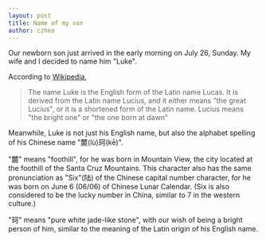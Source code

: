 ```yaml
---
layout: post
title: Name of my son
author: czheo
---
```


Our newborn son just arrived in the early morning on July 26, Sunday.
My wife and I decided to name him "Luke".

According to [Wikipedia](https://en.wikipedia.org/wiki/Luke_(name)),
> The name Luke is the English form of the Latin name Lucas.
> It is derived from the Latin name Lucius, and it either means "the great Lucius", or it is a shortened form of the Latin name.
> Lucius means "the bright one" or "the one born at dawn"

Meanwhile, Luke is not just his English name, but also the alphabet spelling of his Chinese name "麓(lù)珂(kē)".

"麓" means "foothill", for he was born in Mountain View, the city located at the foothill of the Santa Cruz Mountains.
This character also has the same pronunciation as "Six"(陆) of the Chinese capital number character, for he was born on June 6 (06/06) of Chinese Lunar Calendar.
(Six is also considered to be the lucky number in China, similar to 7 in the western culture.)

"珂" means "pure white jade-like stone", with our wish of being a bright person of him, similar to the meaning of the Latin origin of his English name.
